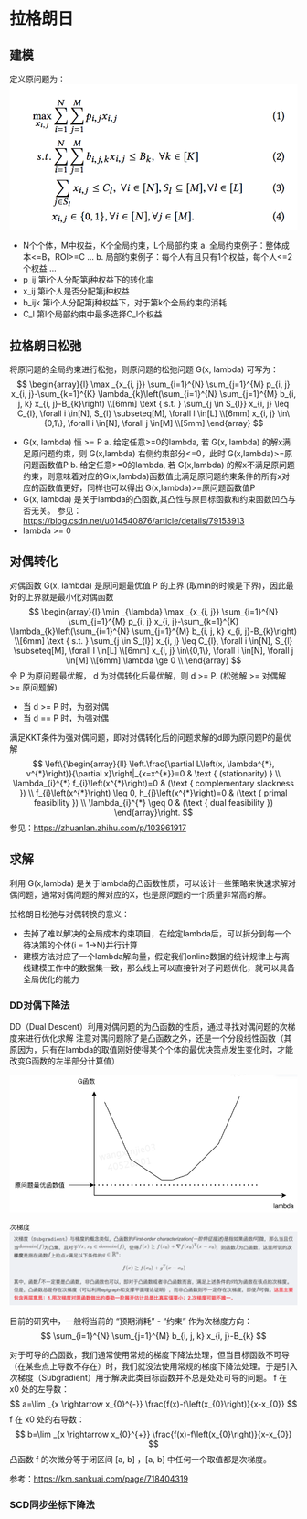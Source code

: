 # 拉格朗日
## 建模
定义原问题为：
![20210502_174026_33](assets/20210502_174026_33.png)

- N个个体，M中权益，K个全局约束，L个局部约束
a. 全局约束例子：整体成本<=B，ROI>=C ...
b. 局部约束例子：每个人有且只有1个权益，每个人<=2个权益 ...
- p_ij 第i个人分配第j种权益下的转化率
- x_ij 第i个人是否分配第j种权益
- b_ijk 第i个人分配第j种权益下，对于第k个全局约束的消耗
- C_l 第l个局部约束中最多选择C_l个权益

## 拉格朗日松弛
将原问题的全局约束进行松弛，则原问题的松弛问题 G(x, lambda) 可写为：
$$
\begin{array}{l}
\max _{x_{i, j}} \sum_{i=1}^{N} \sum_{j=1}^{M} p_{i, j} x_{i, j}-\sum_{k=1}^{K} \lambda_{k}\left(\sum_{i=1}^{N}  \sum_{j=1}^{M} b_{i, j, k} x_{i, j}-B_{k}\right) \\[6mm]
\text { s.t. } \sum_{j \in S_{l}} x_{i, j} \leq C_{l}, \forall i \in[N], S_{l} \subseteq[M], \forall l \in[L] \\[6mm]
x_{i, j} \in\{0,1\}, \forall i \in[N], \forall j \in[M] \\[5mm]
\end{array}
$$
- G(x, lambda) 恒 >= P
a. 给定任意>=0的lambda, 若 G(x, lambda) 的解x满足原问题约束，则 G(x,lambda) 右侧约束部分<=0，此时 G(x,lambda)>=原问题函数值P
b. 给定任意>=0的lambda, 若 G(x,lambda) 的解x不满足原问题约束，则意味着对应的G(x,lambda)函数值比满足原问题约束条件的所有x对应的函数值更好，同样也可以得出 G(x,lambda)>=原问题函数值P
- G(x, lambda) 是关于lambda的凸函数,其凸性与原目标函数和约束函数凹凸与否无关。
参见：https://blog.csdn.net/u014540876/article/details/79153913
- lambda >= 0

## 对偶转化
对偶函数 G(x, lambda) 是原问题最优值 P 的上界 (取min的时候是下界)，因此最好的上界就是最小化对偶函数
$$
\begin{array}{l}
\min _{\lambda} \max _{x_{i, j}} \sum_{i=1}^{N} \sum_{j=1}^{M} p_{i, j} x_{i, j}-\sum_{k=1}^{K} \lambda_{k}\left(\sum_{i=1}^{N} \sum_{j=1}^{M} b_{i, j, k} x_{i, j}-B_{k}\right) \\[6mm]
\text { s.t. } \sum_{j \in S_{l}} x_{i, j} \leq C_{l}, \forall i \in[N], S_{l} \subseteq[M], \forall l \in[L] \\[6mm]
x_{i, j} \in\{0,1\}, \forall i \in[N], \forall j \in[M] \\[6mm]
\lambda \ge 0 \\
\end{array}
$$
令 P 为原问题最优解， d 为对偶转化后最优解，则 d >= P. (松弛解 >= 对偶解 >= 原问题解)
- 当 d >= P 时，为弱对偶
- 当 d == P 时，为强对偶

满足KKT条件为强对偶问题，即对对偶转化后的问题求解的d即为原问题P的最优解
$$
\left\{\begin{array}{ll}
\left.\frac{\partial L\left(x, \lambda^{*}, v^{*}\right)}{\partial x}\right|_{x=x^{*}}=0 & \text { (stationarity) } \\
\lambda_{i}^{*} f_{i}\left(x^{*}\right)=0 & (\text { complementary slackness }) \\
f_{i}\left(x^{*}\right) \leq 0, h_{j}\left(x^{*}\right)=0 & (\text { primal feasibility }) \\
\lambda_{i}^{*} \geq 0 & (\text { dual feasibility })
\end{array}\right.
$$
参见：https://zhuanlan.zhihu.com/p/103961917

## 求解
利用 G(x,lambda) 是关于lambda的凸函数性质，可以设计一些策略来快速求解对偶问题，通常对偶问题的解对应的X，也是原问题的一个质量非常高的解。

拉格朗日松弛与对偶转换的意义：
- 去掉了难以解决的全局成本约束项目，在给定lambda后，可以拆分到每一个待决策的个体(i = 1->N)并行计算
- 建模方法对应了一个lambda解向量，假定我们online数据的统计规律上与离线建模工作中的数据集一致，那么线上可以直接针对子问题优化，就可以具备全局优化的能力

### DD对偶下降法
DD（Dual Descent）利用对偶问题的为凸函数的性质，通过寻找对偶问题的次梯度来进行优化求解
注意对偶问题除了是凸函数之外，还是一个分段线性函数（其原因为，只有在lambda的取值刚好使得某个个体的最优决策点发生变化时，才能改变G函数的左半部分计算值）

![20210502_192726_57](assets/20210502_192726_57.png)

`次梯度`
![20210502_192750_58](assets/20210502_192750_58.png)

目前的研究中，一般将当前的 “预期消耗” - “约束” 作为次梯度方向：
$$ \sum_{i=1}^{N} \sum_{j=1}^{M} b_{i, j, k} x_{i, j}-B_{k} $$

对于可导的凸函数，我们通常使用常规的梯度下降法处理，但当目标函数不可导（在某些点上导数不存在）时，我们就没法使用常规的梯度下降法处理。于是引入次梯度（Subgradient）用于解决此类目标函数并不总是处处可导的问题。
f 在 x0 处的左导数：
$$
a=\lim _{x \rightarrow x_{0}^{-}} \frac{f(x)-f\left(x_{0}\right)}{x-x_{0}}
$$
f 在 x0 处的右导数：
$$
b=\lim _{x \rightarrow x_{0}^{+}} \frac{f(x)-f\left(x_{0}\right)}{x-x_{0}}
$$
凸函数 f 的次微分等于闭区间 [a, b] ，[a, b] 中任何一个取值都是次梯度。



参考：https://km.sankuai.com/page/718404319

### SCD同步坐标下降法
